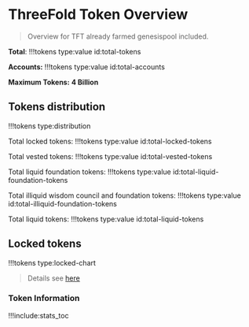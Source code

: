 # ThreeFold Token Overview

> Overview for TFT already farmed genesispool included.

**Total**:
!!!tokens type:value id:total-tokens

**Accounts:**
!!!tokens type:value id:total-accounts

**Maximum Tokens:** **4 Billion**

## Tokens distribution

!!!tokens type:distribution

Total locked tokens: 
!!!tokens type:value id:total-locked-tokens

Total vested tokens: 
!!!tokens type:value id:total-vested-tokens

Total liquid foundation tokens: 
!!!tokens type:value id:total-liquid-foundation-tokens

Total illiquid wisdom council and foundation tokens: 
!!!tokens type:value id:total-illiquid-foundation-tokens

Total liquid tokens: 
!!!tokens type:value id:total-liquid-tokens

## Locked tokens


!!!tokens type:locked-chart

> Details see [here](tokens_locked)


### Token Information

!!!include:stats_toc
